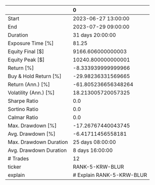 |                        | 0                         |
|:-----------------------|:--------------------------|
| Start                  | 2023-06-27 13:00:00       |
| End                    | 2023-07-29 09:00:00       |
| Duration               | 31 days 20:00:00          |
| Exposure Time [%]      | 81.25                     |
| Equity Final [$]       | 9166.606000000003         |
| Equity Peak [$]        | 10240.800000000001        |
| Return [%]             | -8.333939999999966        |
| Buy & Hold Return [%]  | -29.98236331569665        |
| Return (Ann.) [%]      | -61.805236656348264       |
| Volatility (Ann.) [%]  | 18.213005720057325        |
| Sharpe Ratio           | 0.0                       |
| Sortino Ratio          | 0.0                       |
| Calmar Ratio           | 0.0                       |
| Max. Drawdown [%]      | -17.26767440043745        |
| Avg. Drawdown [%]      | -6.41711456558181         |
| Max. Drawdown Duration | 25 days 08:00:00          |
| Avg. Drawdown Duration | 8 days 16:00:00           |
| # Trades               | 12                        |
| ticker                 | RANK-5-KRW-BLUR           |
| explain                | # Explain RANK-5-KRW-BLUR |